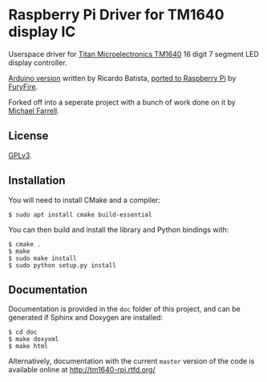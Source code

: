 # Raspberry Pi Driver for TM1640 display IC #

Userspace driver for [Titan Microelectronics TM1640](http://www.titanmec.com/doce/product-detail-180.html) 16 digit 7 segment LED display controller.

[Arduino version](https://code.google.com/p/tm1638-library/) written by Ricardo Batista, [ported to Raspberry Pi](https://bitbucket.org/furyfire/raspi/src/default/hw/tm1640?at=default) by [FuryFire](https://bitbucket.org/furyfire).

Forked off into a seperate project with a bunch of work done on it by [Michael Farrell](http://micolous.id.au).

## License ##

[GPLv3](https://www.gnu.org/licenses/gpl-3.0.html).

## Installation ##

You will need to install CMake and a compiler:

```
$ sudo apt install cmake build-essential
```

You can then build and install the library and Python bindings with:

```
$ cmake .
$ make
$ sudo make install
$ sudo python setup.py install
```

## Documentation ##

Documentation is provided in the `doc` folder of this project, and can be generated if Sphinx and Doxygen are installed:

	$ cd doc
	$ make doxyxml
	$ make html

Alternatively, documentation with the current `master` version of the code is available online at http://tm1640-rpi.rtfd.org/
